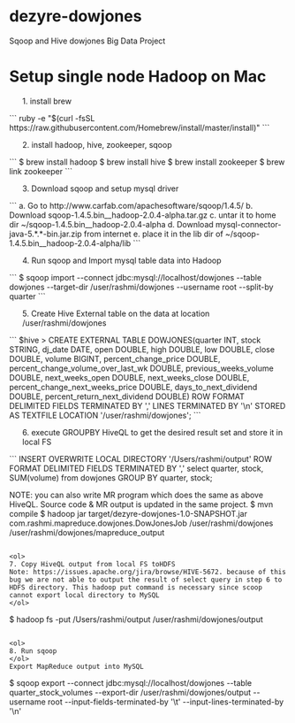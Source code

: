 dezyre-dowjones
===============

Sqoop and Hive dowjones Big Data Project

Setup single node Hadoop on Mac
================================
<ol>
 1. install brew
</ol>
```
ruby -e "$(curl -fsSL https://raw.githubusercontent.com/Homebrew/install/master/install)"
```

<ol>
 2. install hadoop, hive, zookeeper, sqoop
</ol>
```
$ brew install hadoop
$ brew install hive
$ brew install zookeeper
$ brew link zookeeper
```
<ol>
 3. Download sqoop and setup mysql driver
</ol>
```
a. Go to http://www.carfab.com/apachesoftware/sqoop/1.4.5/
b. Download sqoop-1.4.5.bin__hadoop-2.0.4-alpha.tar.gz
c. untar it to home dir ~/sqoop-1.4.5.bin__hadoop-2.0.4-alpha
d. Download mysql-connector-java-5.*.*-bin.jar.zip from internet
e. place it in the lib dir of ~/sqoop-1.4.5.bin__hadoop-2.0.4-alpha/lib
```

<ol>
 4. Run sqoop and Import mysql table data into Hadoop
</ol>
```
$ sqoop import --connect jdbc:mysql://localhost/dowjones  --table dowjones --target-dir /user/rashmi/dowjones --username root --split-by quarter
```

<ol>
5. Create Hive External table on the data at location /user/rashmi/dowjones
</ol>
```
$hive > CREATE EXTERNAL TABLE DOWJONES(quarter INT, stock STRING, dj_date DATE, open DOUBLE, high DOUBLE, low DOUBLE, close DOUBLE, volume BIGINT, percent_change_price DOUBLE, percent_change_volume_over_last_wk DOUBLE, previous_weeks_volume DOUBLE, next_weeks_open DOUBLE, next_weeks_close DOUBLE, percent_change_next_weeks_price DOUBLE, days_to_next_dividend DOUBLE, percent_return_next_dividend DOUBLE) ROW FORMAT DELIMITED FIELDS TERMINATED BY ',' LINES TERMINATED BY '\n' STORED AS TEXTFILE LOCATION '/user/rashmi/dowjones';
```
<ol>
6. execute GROUPBY HiveQL to get the desired result set and store it in local FS
</ol>
```
INSERT OVERWRITE LOCAL DIRECTORY '/Users/rashmi/output' ROW FORMAT DELIMITED FIELDS TERMINATED BY ',' select quarter, stock, SUM(volume) from dowjones GROUP BY quarter, stock;


NOTE: you can also write MR program which does the same as above HiveQL. Source code & MR output is updated in the same project.
$ mvn compile
$ hadoop jar target/dezyre-dowjones-1.0-SNAPSHOT.jar com.rashmi.mapreduce.dowjones.DowJonesJob /user/rashmi/dowjones /user/rashmi/dowjones/mapreduce_output
```

<ol>
7. Copy HiveQL output from local FS toHDFS
Note: https://issues.apache.org/jira/browse/HIVE-5672. because of this bug we are not able to output the result of select query in step 6 to HDFS directory. This hadoop put command is necessary since scoop cannot export local directory to MySQL
</ol>
```
$ hadoop fs -put /Users/rashmi/output /user/rashmi/dowjones/output
```

<ol>
8. Run sqoop
</ol>
Export MapReduce output into MySQL
```
$ sqoop export --connect jdbc:mysql://localhost/dowjones --table quarter_stock_volumes --export-dir /user/rashmi/dowjones/output --username root --input-fields-terminated-by '\t' --input-lines-terminated-by '\n'
```

